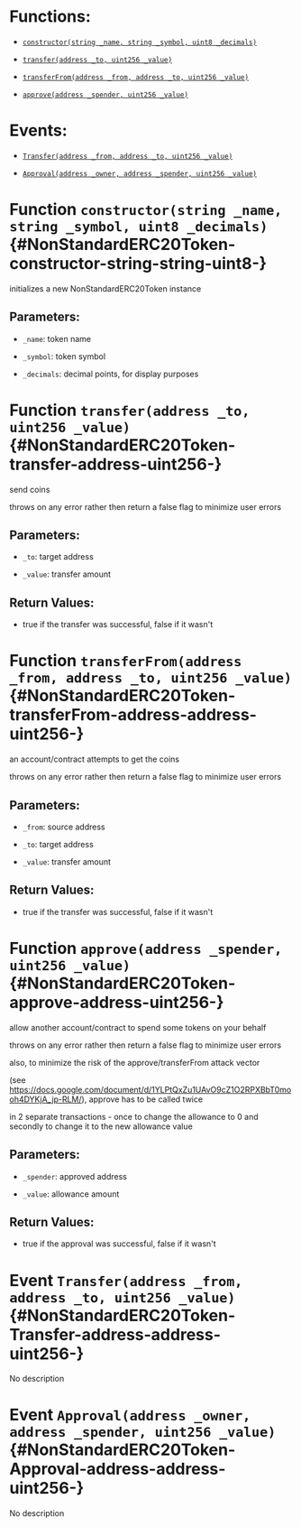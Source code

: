 # Functions:

- [`constructor(string _name, string _symbol, uint8 _decimals)`](#NonStandardERC20Token-constructor-string-string-uint8-)

- [`transfer(address _to, uint256 _value)`](#NonStandardERC20Token-transfer-address-uint256-)

- [`transferFrom(address _from, address _to, uint256 _value)`](#NonStandardERC20Token-transferFrom-address-address-uint256-)

- [`approve(address _spender, uint256 _value)`](#NonStandardERC20Token-approve-address-uint256-)

# Events:

- [`Transfer(address _from, address _to, uint256 _value)`](#NonStandardERC20Token-Transfer-address-address-uint256-)

- [`Approval(address _owner, address _spender, uint256 _value)`](#NonStandardERC20Token-Approval-address-address-uint256-)

# Function `constructor(string _name, string _symbol, uint8 _decimals)` {#NonStandardERC20Token-constructor-string-string-uint8-}

initializes a new NonStandardERC20Token instance

## Parameters:

- `_name`:        token name

- `_symbol`:      token symbol

- `_decimals`:    decimal points, for display purposes

# Function `transfer(address _to, uint256 _value)` {#NonStandardERC20Token-transfer-address-uint256-}

send coins

throws on any error rather then return a false flag to minimize user errors

## Parameters:

- `_to`:      target address

- `_value`:   transfer amount

## Return Values:

- true if the transfer was successful, false if it wasn't

# Function `transferFrom(address _from, address _to, uint256 _value)` {#NonStandardERC20Token-transferFrom-address-address-uint256-}

an account/contract attempts to get the coins

throws on any error rather then return a false flag to minimize user errors

## Parameters:

- `_from`:    source address

- `_to`:      target address

- `_value`:   transfer amount

## Return Values:

- true if the transfer was successful, false if it wasn't

# Function `approve(address _spender, uint256 _value)` {#NonStandardERC20Token-approve-address-uint256-}

allow another account/contract to spend some tokens on your behalf

throws on any error rather then return a false flag to minimize user errors

also, to minimize the risk of the approve/transferFrom attack vector

(see https://docs.google.com/document/d/1YLPtQxZu1UAvO9cZ1O2RPXBbT0mooh4DYKjA_jp-RLM/), approve has to be called twice

in 2 separate transactions - once to change the allowance to 0 and secondly to change it to the new allowance value

## Parameters:

- `_spender`: approved address

- `_value`:   allowance amount

## Return Values:

- true if the approval was successful, false if it wasn't

# Event `Transfer(address _from, address _to, uint256 _value)` {#NonStandardERC20Token-Transfer-address-address-uint256-}

No description

# Event `Approval(address _owner, address _spender, uint256 _value)` {#NonStandardERC20Token-Approval-address-address-uint256-}

No description
